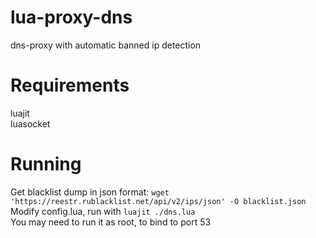 # lua-proxy-dns
dns-proxy with automatic banned ip detection

# Requirements
luajit  
luasocket

# Running
Get blacklist dump in json format: `wget 'https://reestr.rublacklist.net/api/v2/ips/json' -O blacklist.json`
Modify config.lua, run with `luajit ./dns.lua`  
You may need to run it as root, to bind to port 53
